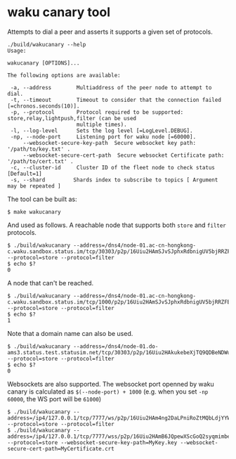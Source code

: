# waku canary tool

Attempts to dial a peer and asserts it supports a given set of protocols.

```console
./build/wakucanary --help
Usage:

wakucanary [OPTIONS]...

The following options are available:

 -a, --address        Multiaddress of the peer node to attempt to dial.
 -t, --timeout        Timeout to consider that the connection failed [=chronos.seconds(10)].
 -p, --protocol       Protocol required to be supported: store,relay,lightpush,filter (can be used
                      multiple times).
 -l, --log-level      Sets the log level [=LogLevel.DEBUG].
 -np, --node-port     Listening port for waku node [=60000].
     --websocket-secure-key-path  Secure websocket key path:   '/path/to/key.txt' .
     --websocket-secure-cert-path  Secure websocket Certificate path:   '/path/to/cert.txt' .
 -c, --cluster-id     Cluster ID of the fleet node to check status [Default=1]
 -s, --shard         Shards index to subscribe to topics [ Argument may be repeated ]

```

The tool can be built as:

```console
$ make wakucanary
```

And used as follows. A reachable node that supports both `store` and `filter` protocols.

```console
$ ./build/wakucanary --address=/dns4/node-01.ac-cn-hongkong-c.waku.sandbox.status.im/tcp/30303/p2p/16Uiu2HAmSJvSJphxRdbnigUV5bjRRZFBhTtWFTSyiKaQByCjwmpV --protocol=store --protocol=filter
$ echo $?
0
```

A node that can't be reached.
```console
$ ./build/wakucanary --address=/dns4/node-01.ac-cn-hongkong-c.waku.sandbox.status.im/tcp/1000/p2p/16Uiu2HAmSJvSJphxRdbnigUV5bjRRZFBhTtWFTSyiKaQByCjwmpV --protocol=store --protocol=filter
$ echo $?
1
```

Note that a domain name can also be used.
```console
$ ./build/wakucanary --address=/dns4/node-01.do-ams3.status.test.statusim.net/tcp/30303/p2p/16Uiu2HAkukebeXjTQ9QDBeNDWuGfbaSg79wkkhK4vPocLgR6QFDf --protocol=store --protocol=filter
$ echo $?
0
```

Websockets are also supported. The websocket port openned by waku canary is calculated as `$(--node-port) + 1000` (e.g. when you set `-np 60000`, the WS port will be `61000`)
```console
$ ./build/wakucanary --address=/ip4/127.0.0.1/tcp/7777/ws/p2p/16Uiu2HAm4ng2DaLPniRoZtMQbLdjYYWnXjrrJkGoXWCoBWAdn1tu --protocol=store --protocol=filter
$ ./build/wakucanary --address=/ip4/127.0.0.1/tcp/7777/wss/p2p/16Uiu2HAmB6JQpewXScGoQ2syqmimbe4GviLxRwfsR8dCpwaGBPSE --protocol=store --websocket-secure-key-path=MyKey.key --websocket-secure-cert-path=MyCertificate.crt
```
